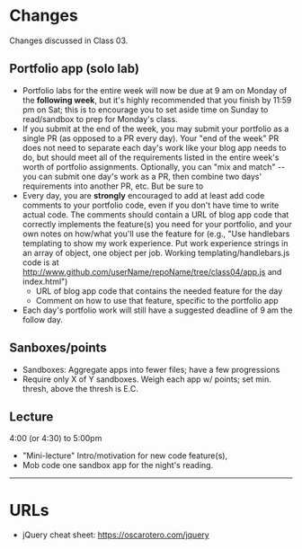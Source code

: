 # Changes
Changes discussed in Class 03.

## Portfolio app (solo lab)
- Portfolio labs for the entire week will now be due at 9 am on Monday of the **following week**, but it's highly recommended that you finish by 11:59 pm on Sat; this is to encourage you to set aside time on Sunday to read/sandbox to prep for Monday's class.
- If you submit at the end of the week, you may submit your portfolio as a single PR (as opposed to a PR every day). Your "end of the week" PR does not need to separate each day's work like your blog app needs to do, but should meet all of the requirements listed in the entire week's worth of portfolio assignments. Optionally, you can "mix and match" -- you can submit one day's work as a PR, then combine two days' requirements into another PR, etc. But be sure to
- Every day, you are **strongly** encouraged to add at least add code comments to your portfolio code, even if you don't have time to write actual code. The comments should contain a URL of blog app code that correctly implements the feature(s) you need for your portfolio, and your own notes on how/what you'll use the feature for (e.g., "Use handlebars templating to show my work experience. Put work experience strings in an array of object, one object per job. Working templating/handlebars.js code is at http://www.github.com/userName/repoName/tree/class04/app.js and index.html")
  - URL of blog app code that contains the needed feature for the day
  - Comment on how to use that feature, specific to the portfolio app
- Each day's portfolio work will still have a suggested deadline of 9 am the follow day.

## Sanboxes/points
- Sandboxes: Aggregate apps into fewer files; have a few progressions
- Require only X of Y sandboxes. Weigh each app w/ points; set min. thresh, above the thresh is E.C.

## Lecture
4:00 (or 4:30) to 5:00pm
- "Mini-lecture" Intro/motivation for new code feature(s),
- Mob code one sandbox app for the night's reading.

---
# URLs
- jQuery cheat sheet: https://oscarotero.com/jquery
